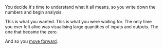 You decide it's time to understand what it all means, so you write down the numbers and begin analysis.

This is what you wanted. This is what you were waiting for. The only time you ever felt alive was visualising large quantities of inputs and outputs. 
The one that became the zero.

And so you [move forward](english/matrix.md).